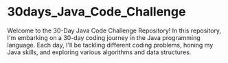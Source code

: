 # 30days_Java_Code_Challenge
Welcome to the 30-Day Java Code Challenge Repository!  In this repository, I'm embarking on a 30-day coding journey in the Java programming language. Each day, I'll be tackling different coding problems, honing my Java skills, and exploring various algorithms and data structures.
